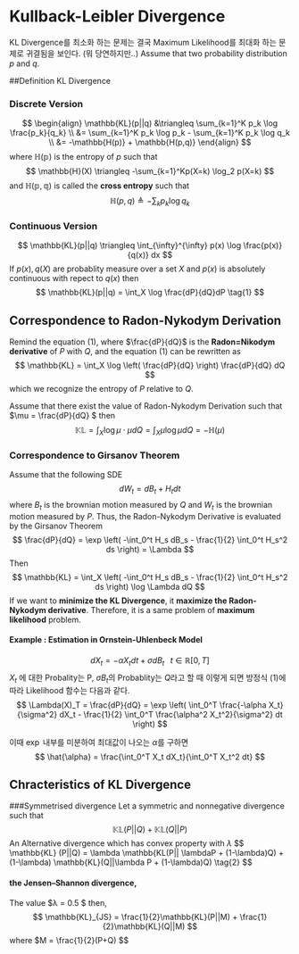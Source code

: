 Kullback-Leibler Divergence
================
KL Divergence를 최소화 하는 문제는 결국 Maximum Likelihood를 최대화 하는 문제로 귀결됨을 보인다. (뭐 당연하지만..)
Assume that two probability distribution $p$ and $q$.

##Definition KL Divergence
### Discrete Version
$$
\begin{align}
\mathbb{KL}(p||q) &\triangleq \sum_{k=1}^K p_k \log \frac{p_k}{q_k} \\
&= \sum_{k=1}^K p_k \log p_k - \sum_{k=1}^K p_k \log q_k \\
&= -\mathbb{H(p)} + \mathbb{H(p,q)}
\end{align}
$$
where $\mathbb{H(p)}$ is the entropy of $p$ such that
$$
\mathbb{H}(X) \triangleq -\sum_{k=1}^Kp(X=k) \log_2 p(X=k)
$$
and $\mathbb{H(p,q)}$ is called the **cross entropy** such that
$$
\mathbb{H}(p,q) \triangleq -\sum_k p_k \log q_k
$$

### Continuous Version
$$
\mathbb{KL}(p||q) \triangleq \int_{\infty}^{\infty} p(x) \log \frac{p(x)}{q(x)} dx
$$
If $p(x), q(X)$ are probablity measure over a set $X$ and $p(x)$ is absolutely continuous with repect to $q(x)$ then
$$
\mathbb{KL}(p||q) = \int_X \log \frac{dP}{dQ}dP  \tag{1}
$$

## Correspondence to Radon-Nykodym Derivation
Remind the equation (1), where $\frac{dP}{dQ}$ is the **Radon=Nikodym derivative** of $P$ with $Q$, and the equation (1) can be rewritten as
$$
\mathbb{KL} = \int_X \log \left( \frac{dP}{dQ}  \right) \frac{dP}{dQ} dQ
$$
which we recognize the entropy of $P$ relative to $Q$. 

Assume that there exist the value of Radon-Nykodym Derivation such that $\mu = \frac{dP}{dQ} $ then
$$
\mathbb{KL} = \int_X \log \mu \cdot \mu dQ = \int_X \mu \log \mu dQ = -\mathbb{H}(\mu)
$$

### Correspondence to Girsanov Theorem
Assume that the following SDE
$$
dW_t = dB_t + H_t dt
$$
where $B_t$ is the brownian motion measured by $Q$ and $W_t$ is the brownian motion measured by $P$. Thus,
the Radon-Nykodym Derivative is evaluated by the Girsanov Theorem
$$
\frac{dP}{dQ} = \exp \left( -\int_0^t H_s dB_s - \frac{1}{2} \int_0^t H_s^2 ds \right) = \Lambda
$$
Then
$$
\mathbb{KL} = \int_X \left( -\int_0^t H_s dB_s - \frac{1}{2} \int_0^t H_s^2 ds \right) \log \Lambda dQ
$$
If we want to **minimize the KL Divergence**, it **maximize the Radon-Nykodym derivative**.
Therefore, it is a same problem of **maximum likelihood** problem.

#### Example : Estimation in Ornstein-Uhlenbeck Model
$$
dX_t = -\alpha X_t dt + \sigma dB_t \;\;\; t \in \mathbb{R}[0, T]
$$
$X_t$ 에 대한 Probality는 P, $σB_t$의 Probablity는 $Q$라고 할 때
이렇게 되면 방정식 (1)에 따라 Likelihood 함수는 다음과 같다.
$$
\Lambda(X)_T = \frac{dP}{dQ} = \exp \left( \int_0^T \frac{-\alpha X_t}{\sigma^2} dX_t - \frac{1}{2} \int_0^T \frac{\alpha^2 X_t^2}{\sigma^2} dt \right)
$$

이때 $\exp$ 내부를 미분하여 최대값이 나오는 $\alpha$를 구하면 
$$
\hat{\alpha} = \frac{\int_0^T X_t dX_t}{\int_0^T X_t^2 dt}
$$

## Chracteristics of KL Divergence
###Symmetrised divergence
Let a symmetric and nonnegative divergence such that
$$
\mathbb{KL}(P||Q) + \mathbb{KL}(Q||P)
$$
An Alternative divergence which has convex property with $\lambda$
$$
\mathbb{KL} (P||Q) = \lambda \mathbb{KL(P|| \lambdaP + (1-\lambda)Q) + (1-\lambda) \mathbb{KL}(Q||\lambda P + (1-\lambda)Q)
\tag{2}
$$
#### the Jensen–Shannon divergence, 
The value $λ = 0.5 $ then,
$$
\mathbb{KL}_{JS} = \frac{1}{2}\mathbb{KL}(P||M) + \frac{1}{2}\mathbb{KL}(Q||M)
$$
where $M = \frac{1}{2}(P+Q)
$$


